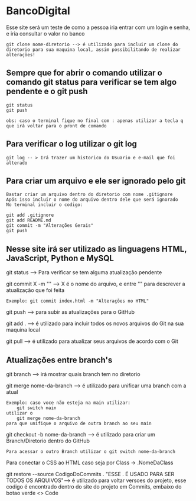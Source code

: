 # BancoDigital

Esse site será um teste de como a pessoa iria entrar com um login e senha, e iria consultar o valor no banco

```
git clone nome-diretorio --> é utilizado para incluir um clone do diretorio para sua maquina local, assim possibilitando de realizar alterações!
```

<h2>Sempre que for abrir o comando utilizar o comando git status para verificar se tem algo pendente e o git push</h2>

```
git status
git push

obs: caso o terminal fique no final com : apenas utilizar a tecla q que irá voltar para o pront de comando
```
<h2> Para verificar o log utilizar o git log </h2>

```
git log -- > Irá trazer um historico do Usuario e e-mail que foi alterado
```
<h2> Para criar um arquivo e ele ser ignorado pelo git </h2>

```
Bastar criar um arquivo dentro do diretorio com nome .gitignore
Após isso incluir o nome do arquivo dentro dele que será ignorado
No terminal incluir o codigo:

git add .gitignore
git add README.md
git commit -m "Alterações Gerais"
git push
```
<h2> Nesse site irá ser utilizado as linguagens HTML, JavaScript, Python e MySQL </h2>


git status --> Para verificar se tem alguma atualização pendente

git commit X -m "" --> X é o nome do arquivo, e entre "" para descrever a atualização que foi feita
```
Exemplo: git commit index.html -m "Alterações no HTML"
```


git push --> para subir as atualizações para o GitHub

git add . --> é utilizado para incluir todos os novos arquivos do Git na sua maquina local

git pull --> é utilizado para atualizar seus arquivos de acordo com o Git

<H2> Atualizações entre branch's</h2>

git branch --> irá mostrar quais branch tem no diretorio

git merge nome-da-branch --> é utilizado para unificar uma branch com a atual

```
Exemplo: caso voce não esteja na main utilizar:
    git switch main
utilizar o 
    git merge nome-da-branch 
para que unifique o arquivo de outra branch ao seu main
```
git checkout -b nome-da-branch --> é utilizado para criar um Branch/Diretorio dentro do GitHub
```
Para acessar o outro Branch utilizar o git switch nome-da-branch
```
Para conectar o CSS ao HTML caso seja por Class -> .NomeDaClass

git restore --source CodigoDoCommits . "ESSE . É USADO PARA SER TODOS OS ARQUIVOS"--> é utilizado para voltar versoes do projeto, esse codigo é encontrado dentro do site do projeto em Commits, embaixo do botao verde <> Code 
